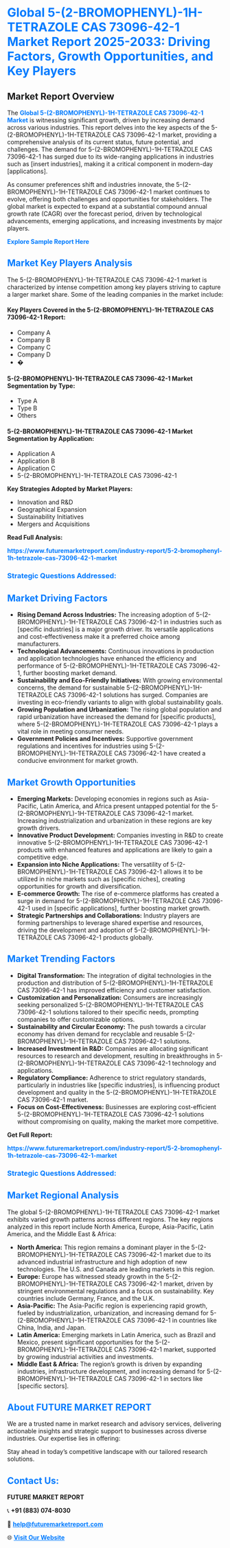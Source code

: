 <h1 style="color: #007BFF;">Global 5-(2-BROMOPHENYL)-1H-TETRAZOLE CAS 73096-42-1 Market Report 2025-2033: Driving Factors, Growth Opportunities, and Key Players</h1>

<section id="overview">
<h2>Market Report Overview</h2>
<p>The <a href="https://www.futuremarketreport.com/industry-report/5-2-bromophenyl-1h-tetrazole-cas-73096-42-1-market" style="color: #007BFF; text-decoration: none;"><strong>Global 5-(2-BROMOPHENYL)-1H-TETRAZOLE CAS 73096-42-1 Market</strong></a> is witnessing significant growth, driven by increasing demand across various industries. This report delves into the key aspects of the 5-(2-BROMOPHENYL)-1H-TETRAZOLE CAS 73096-42-1 market, providing a comprehensive analysis of its current status, future potential, and challenges. The demand for 5-(2-BROMOPHENYL)-1H-TETRAZOLE CAS 73096-42-1 has surged due to its wide-ranging applications in industries such as [insert industries], making it a critical component in modern-day [applications].</p>
<p>As consumer preferences shift and industries innovate, the 5-(2-BROMOPHENYL)-1H-TETRAZOLE CAS 73096-42-1 market continues to evolve, offering both challenges and opportunities for stakeholders. The global market is expected to expand at a substantial compound annual growth rate (CAGR) over the forecast period, driven by technological advancements, emerging applications, and increasing investments by major players.</p>
</section>

<section id="overview">
<p><a href="https://www.futuremarketreport.com/request-sample/reportId=119296" style="color: #007BFF; text-decoration: none;"><strong>Explore Sample Report Here</strong></a></p>
</section>

<section id="key-players">
<h2 style="color: #007BFF;">Market Key Players Analysis</h2>
<p>The 5-(2-BROMOPHENYL)-1H-TETRAZOLE CAS 73096-42-1 market is characterized by intense competition among key players striving to capture a larger market share. Some of the leading companies in the market include:</p>
<h4>Key Players Covered in the 5-(2-BROMOPHENYL)-1H-TETRAZOLE CAS 73096-42-1 Report:</h4>
<ul><li>Company A</li><li>Company B</li><li>Company C</li><li>Company D</li><li>�</li></ul>
<h4>5-(2-BROMOPHENYL)-1H-TETRAZOLE CAS 73096-42-1 Market Segmentation by Type:</h4>
<ul><li>Type A</li><li>Type B</li><li>Others</li></ul>

<h4>5-(2-BROMOPHENYL)-1H-TETRAZOLE CAS 73096-42-1 Market Segmentation by Application:</h4>
<ul><li>Application A</li><li>Application B</li><li>Application C</li><li>5-(2-BROMOPHENYL)-1H-TETRAZOLE CAS 73096-42-1</li></ul>
<p><strong>Key Strategies Adopted by Market Players:</strong></p>
<ul>
<li>Innovation and R&D</li>
<li>Geographical Expansion</li>
<li>Sustainability Initiatives</li>
<li>Mergers and Acquisitions</li>
</ul>
</section>

<section>
<p><strong>Read Full Analysis: </strong></p><a href="https://www.futuremarketreport.com/industry-report/5-2-bromophenyl-1h-tetrazole-cas-73096-42-1-market" style="color: #007BFF; text-decoration: none;"><strong>https://www.futuremarketreport.com/industry-report/5-2-bromophenyl-1h-tetrazole-cas-73096-42-1-market</strong></a>
<h3 style="color: #007BFF;">Strategic Questions Addressed:</h3>
</section>

<section id="driving-factors">
<h2 style="color: #007BFF;">Market Driving Factors</h2>
<ul>
<li><strong>Rising Demand Across Industries:</strong> The increasing adoption of 5-(2-BROMOPHENYL)-1H-TETRAZOLE CAS 73096-42-1 in industries such as [specific industries] is a major growth driver. Its versatile applications and cost-effectiveness make it a preferred choice among manufacturers.</li>
<li><strong>Technological Advancements:</strong> Continuous innovations in production and application technologies have enhanced the efficiency and performance of 5-(2-BROMOPHENYL)-1H-TETRAZOLE CAS 73096-42-1, further boosting market demand.</li>
<li><strong>Sustainability and Eco-Friendly Initiatives:</strong> With growing environmental concerns, the demand for sustainable 5-(2-BROMOPHENYL)-1H-TETRAZOLE CAS 73096-42-1 solutions has surged. Companies are investing in eco-friendly variants to align with global sustainability goals.</li>
<li><strong>Growing Population and Urbanization:</strong> The rising global population and rapid urbanization have increased the demand for [specific products], where 5-(2-BROMOPHENYL)-1H-TETRAZOLE CAS 73096-42-1 plays a vital role in meeting consumer needs.</li>
<li><strong>Government Policies and Incentives:</strong> Supportive government regulations and incentives for industries using 5-(2-BROMOPHENYL)-1H-TETRAZOLE CAS 73096-42-1 have created a conducive environment for market growth.</li>
</ul>
</section>

<section id="growth-opportunities">
<h2 style="color: #007BFF;">Market Growth Opportunities</h2>
<ul>
<li><strong>Emerging Markets:</strong> Developing economies in regions such as Asia-Pacific, Latin America, and Africa present untapped potential for the 5-(2-BROMOPHENYL)-1H-TETRAZOLE CAS 73096-42-1 market. Increasing industrialization and urbanization in these regions are key growth drivers.</li>
<li><strong>Innovative Product Development:</strong> Companies investing in R&D to create innovative 5-(2-BROMOPHENYL)-1H-TETRAZOLE CAS 73096-42-1 products with enhanced features and applications are likely to gain a competitive edge.</li>
<li><strong>Expansion into Niche Applications:</strong> The versatility of 5-(2-BROMOPHENYL)-1H-TETRAZOLE CAS 73096-42-1 allows it to be utilized in niche markets such as [specific niches], creating opportunities for growth and diversification.</li>
<li><strong>E-commerce Growth:</strong> The rise of e-commerce platforms has created a surge in demand for 5-(2-BROMOPHENYL)-1H-TETRAZOLE CAS 73096-42-1 used in [specific applications], further boosting market growth.</li>
<li><strong>Strategic Partnerships and Collaborations:</strong> Industry players are forming partnerships to leverage shared expertise and resources, driving the development and adoption of 5-(2-BROMOPHENYL)-1H-TETRAZOLE CAS 73096-42-1 products globally.</li>
</ul>
</section>

<section id="trending-factors">
<h2 style="color: #007BFF;">Market Trending Factors</h2>
<ul>
<li><strong>Digital Transformation:</strong> The integration of digital technologies in the production and distribution of 5-(2-BROMOPHENYL)-1H-TETRAZOLE CAS 73096-42-1 has improved efficiency and customer satisfaction.</li>
<li><strong>Customization and Personalization:</strong> Consumers are increasingly seeking personalized 5-(2-BROMOPHENYL)-1H-TETRAZOLE CAS 73096-42-1 solutions tailored to their specific needs, prompting companies to offer customizable options.</li>
<li><strong>Sustainability and Circular Economy:</strong> The push towards a circular economy has driven demand for recyclable and reusable 5-(2-BROMOPHENYL)-1H-TETRAZOLE CAS 73096-42-1 solutions.</li>
<li><strong>Increased Investment in R&D:</strong> Companies are allocating significant resources to research and development, resulting in breakthroughs in 5-(2-BROMOPHENYL)-1H-TETRAZOLE CAS 73096-42-1 technology and applications.</li>
<li><strong>Regulatory Compliance:</strong> Adherence to strict regulatory standards, particularly in industries like [specific industries], is influencing product development and quality in the 5-(2-BROMOPHENYL)-1H-TETRAZOLE CAS 73096-42-1 market.</li>
<li><strong>Focus on Cost-Effectiveness:</strong> Businesses are exploring cost-efficient 5-(2-BROMOPHENYL)-1H-TETRAZOLE CAS 73096-42-1 solutions without compromising on quality, making the market more competitive.</li>
</ul>
</section>

<section>
<p><strong>Get Full Report: </strong></p><a href="https://www.futuremarketreport.com/industry-report/5-2-bromophenyl-1h-tetrazole-cas-73096-42-1-market" style="color: #007BFF; text-decoration: none;"><strong>https://www.futuremarketreport.com/industry-report/5-2-bromophenyl-1h-tetrazole-cas-73096-42-1-market</strong></a>
<h3 style="color: #007BFF;">Strategic Questions Addressed:</h3>
</section>


<section id="regional-analysis">
<h2 style="color: #007BFF;">Market Regional Analysis</h2>
<p>The global 5-(2-BROMOPHENYL)-1H-TETRAZOLE CAS 73096-42-1 market exhibits varied growth patterns across different regions. The key regions analyzed in this report include North America, Europe, Asia-Pacific, Latin America, and the Middle East & Africa:</p>
<ul>
<li><strong>North America:</strong> This region remains a dominant player in the 5-(2-BROMOPHENYL)-1H-TETRAZOLE CAS 73096-42-1 market due to its advanced industrial infrastructure and high adoption of new technologies. The U.S. and Canada are leading markets in this region.</li>
<li><strong>Europe:</strong> Europe has witnessed steady growth in the 5-(2-BROMOPHENYL)-1H-TETRAZOLE CAS 73096-42-1 market, driven by stringent environmental regulations and a focus on sustainability. Key countries include Germany, France, and the U.K.</li>
<li><strong>Asia-Pacific:</strong> The Asia-Pacific region is experiencing rapid growth, fueled by industrialization, urbanization, and increasing demand for 5-(2-BROMOPHENYL)-1H-TETRAZOLE CAS 73096-42-1 in countries like China, India, and Japan.</li>
<li><strong>Latin America:</strong> Emerging markets in Latin America, such as Brazil and Mexico, present significant opportunities for the 5-(2-BROMOPHENYL)-1H-TETRAZOLE CAS 73096-42-1 market, supported by growing industrial activities and investments.</li>
<li><strong>Middle East & Africa:</strong> The region’s growth is driven by expanding industries, infrastructure development, and increasing demand for 5-(2-BROMOPHENYL)-1H-TETRAZOLE CAS 73096-42-1 in sectors like [specific sectors].</li>
</ul>
</section>

<footer>
<h2 style="color: #007BFF;">About FUTURE MARKET REPORT</h2>
<p>We are a trusted name in market research and advisory services, delivering actionable insights and strategic support to businesses across diverse industries. Our expertise lies in offering:</p>

<p>Stay ahead in today’s competitive landscape with our tailored research solutions.</p>

<h2 style="color: #007BFF;">Contact Us:</h2>
<p><strong>FUTURE MARKET REPORT</strong></p>
<p>📞 <strong>+91 (883) 074-8030</strong></p>
<p>📧 <strong><a href="mailto:help@futuremarketreport.com" style="color: #007BFF;">help@futuremarketreport.com</a></strong></p>
<p>🌐 <strong><a href="https://www.futuremarketreport.com/" style="color: #007BFF;">Visit Our Website</a></strong></p>
</footer>